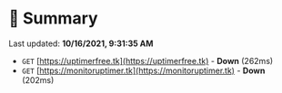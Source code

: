 # 📖 Summary
Last updated: **10/16/2021, 9:31:35 AM**

- `GET` [https://uptimerfree.tk](https://uptimerfree.tk) - **Down** (262ms)
- `GET` [https://monitoruptimer.tk](https://monitoruptimer.tk) - **Down** (202ms)
